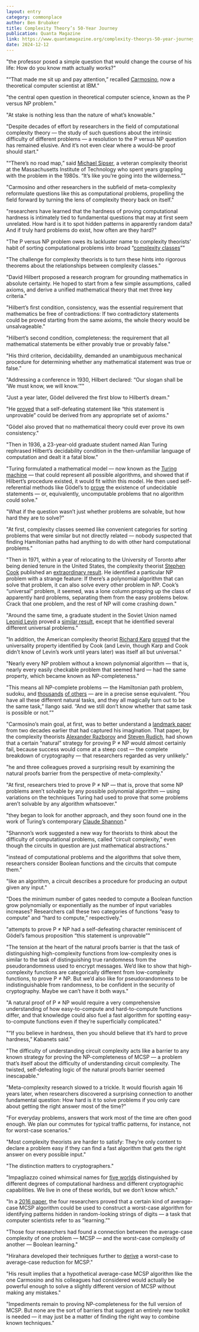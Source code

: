 ```yaml
---
layout: entry
category: commonplace
author: Ben Brubaker
title: Complexity Theory’s 50-Year Journey
publication: Quanta Magazine
link: https://www.quantamagazine.org/complexity-theorys-50-year-journey-to-the-limits-of-knowledge-20230817/
date: 2024-12-12
---
```


"the professor posed a simple question that would change the course of his life: How do you know math actually works?"

"“That made me sit up and pay attention,” recalled [Carmosino](https://marco.ntime.org/), now a theoretical computer scientist at IBM."

"the central open question in theoretical computer science, known as the P versus NP problem."

"At stake is nothing less than the nature of what’s knowable."

"Despite decades of effort by researchers in the field of computational complexity theory — the study of such questions about the intrinsic difficulty of different problems — a resolution to the P versus NP question has remained elusive. And it’s not even clear where a would-be proof should start."

"“There’s no road map,” said [Michael Sipser](https://math.mit.edu/~sipser/), a veteran complexity theorist at the Massachusetts Institute of Technology who spent years grappling with the problem in the 1980s. “It’s like you’re going into the wilderness.”"

"Carmosino and other researchers in the subfield of meta-complexity reformulate questions like this as computational problems, propelling the field forward by turning the lens of complexity theory back on itself."

"researchers have learned that the hardness of proving computational hardness is intimately tied to fundamental questions that may at first seem unrelated. How hard is it to spot hidden patterns in apparently random data? And if truly hard problems do exist, how often are they hard?"

"The P versus NP problem owes its lackluster name to complexity theorists’ habit of sorting computational problems into broad “[complexity classes](https://www.quantamagazine.org/a-short-guide-to-hard-problems-20180716/)”"

"The challenge for complexity theorists is to turn these hints into rigorous theorems about the relationships between complexity classes."

"David Hilbert proposed a research program for grounding mathematics in absolute certainty. He hoped to start from a few simple assumptions, called axioms, and derive a unified mathematical theory that met three key criteria."

"Hilbert’s first condition, consistency, was the essential requirement that mathematics be free of contradictions: If two contradictory statements could be proved starting from the same axioms, the whole theory would be unsalvageable."

"Hilbert’s second condition, completeness: the requirement that all mathematical statements be either provably true or provably false."

"His third criterion, decidability, demanded an unambiguous mechanical procedure for determining whether any mathematical statement was true or false."

"Addressing a conference in 1930, Hilbert declared: “Our slogan shall be ‘We must know, we will know.’”"

"Just a year later, Gödel delivered the first blow to Hilbert’s dream."

"He [proved](https://www.quantamagazine.org/how-godels-incompleteness-theorems-work-20200714/) that a self-defeating statement like “this statement is unprovable” could be derived from any appropriate set of axioms."

"Gödel also proved that no mathematical theory could ever prove its own consistency."

"Then in 1936, a 23-year-old graduate student named Alan Turing rephrased Hilbert’s decidability condition in the then-unfamiliar language of computation and dealt it a fatal blow."

"Turing formulated a mathematical model — now known as the [Turing machine](https://www.quantamagazine.org/alan-turings-most-important-machine-was-never-built-20230503/) — that could represent all possible algorithms, and showed that if Hilbert’s procedure existed, it would fit within this model. He then used self-referential methods like Gödel’s to [prove](https://londmathsoc.onlinelibrary.wiley.com/doi/abs/10.1112/plms/s2-42.1.230) the existence of undecidable statements — or, equivalently, uncomputable problems that no algorithm could solve."

"What if the question wasn’t just whether problems are solvable, but how hard they are to solve?"

"At first, complexity classes seemed like convenient categories for sorting problems that were similar but not directly related — nobody suspected that finding Hamiltonian paths had anything to do with other hard computational problems."

"Then in 1971, within a year of relocating to the University of Toronto after being denied tenure in the United States, the complexity theorist [Stephen Cook](http://www.cs.toronto.edu/~sacook/) published an [extraordinary result](https://dl.acm.org/doi/10.1145/800157.805047). He identified a particular NP problem with a strange feature: If there’s a polynomial algorithm that can solve that problem, it can also solve every other problem in NP. Cook’s “universal” problem, it seemed, was a lone column propping up the class of apparently hard problems, separating them from the easy problems below. Crack that one problem, and the rest of NP will come crashing down."

"Around the same time, a graduate student in the Soviet Union named [Leonid Levin](https://www.cs.bu.edu/fac/lnd/) proved a [similar result](https://www.mathnet.ru/php/archive.phtml?wshow=paper&jrnid=ppi&paperid=914&option_lang=eng), except that he identified several different universal problems."

"In addition, the American complexity theorist [Richard Karp](https://www2.eecs.berkeley.edu/Faculty/Homepages/karp.html) [proved](https://link.springer.com/chapter/10.1007/978-1-4684-2001-2_9) that the universality property identified by Cook (and Levin, though Karp and Cook didn’t know of Levin’s work until years later) was itself all but universal."

"Nearly every NP problem without a known polynomial algorithm — that is, nearly every easily checkable problem that seemed hard — had the same property, which became known as NP-completeness."

"This means all NP-complete problems — the Hamiltonian path problem, sudoku, and [thousands](https://www.quantamagazine.org/edit-distance-reveals-hard-computational-problems-20150929/) [of others](https://www.quantamagazine.org/computer-scientists-break-traveling-salesperson-record-20201008/) — are in a precise sense equivalent. “You have all these different natural tasks, and they all magically turn out to be the same task,” Ilango said. “And we still don’t know whether that same task is possible or not.”"

"Carmosino’s main goal, at first, was to better understand a [landmark paper](https://dl.acm.org/doi/10.1145/195058.195134) from two decades earlier that had captured his imagination. That paper, by the complexity theorists [Alexander Razborov](https://people.cs.uchicago.edu/~razborov/) and [Steven Rudich](https://csd.cmu.edu/people/faculty/steven-rudich), had shown that a certain “natural” strategy for proving P ≠ NP would almost certainly fail, because success would come at a steep cost — the complete breakdown of cryptography — that researchers regarded as very unlikely."

"he and three colleagues proved a surprising result by examining the natural proofs barrier from the perspective of meta-complexity."

"At first, researchers tried to prove P ≠ NP — that is, prove that some NP problems aren’t solvable by any possible polynomial algorithm — using variations on the techniques Turing had used to prove that some problems aren’t solvable by any algorithm whatsoever."

"they began to look for another approach, and they soon found one in the work of Turing’s contemporary [Claude Shannon](https://www.quantamagazine.org/how-claude-shannons-information-theory-invented-the-future-20201222/)."

"Shannon’s work suggested a new way for theorists to think about the difficulty of computational problems, called “circuit complexity,” even though the circuits in question are just mathematical abstractions."

"instead of computational problems and the algorithms that solve them, researchers consider Boolean functions and the circuits that compute them."

"like an algorithm, a circuit describes a procedure for producing an output given any input."

"Does the minimum number of gates needed to compute a Boolean function grow polynomially or exponentially as the number of input variables increases? Researchers call these two categories of functions “easy to compute” and “hard to compute,” respectively."

"attempts to prove P ≠ NP had a self-defeating character reminiscent of Gödel’s famous proposition “this statement is unprovable”"

"The tension at the heart of the natural proofs barrier is that the task of distinguishing high-complexity functions from low-complexity ones is similar to the task of distinguishing true randomness from the pseudorandomness used to encrypt messages. We’d like to show that high-complexity functions are categorically different from low-complexity functions, to prove P ≠ NP. But we’d also like for pseudorandomness to be indistinguishable from randomness, to be confident in the security of cryptography. Maybe we can’t have it both ways."

"A natural proof of P ≠ NP would require a very comprehensive understanding of how easy-to-compute and hard-to-compute functions differ, and that knowledge could also fuel a fast algorithm for spotting easy-to-compute functions even if they’re superficially complicated."

"“If you believe in hardness, then you should believe that it’s hard to prove hardness,” Kabanets said."

"The difficulty of understanding circuit complexity acts like a barrier to any known strategy for proving the NP-completeness of MCSP — a problem that’s itself about the difficulty of understanding circuit complexity. The twisted, self-defeating logic of the natural proofs barrier seemed inescapable."

"Meta-complexity research slowed to a trickle. It would flourish again 16 years later, when researchers discovered a surprising connection to another fundamental question: How hard is it to solve problems if you only care about getting the right answer most of the time?"

"For everyday problems, answers that work most of the time are often good enough. We plan our commutes for typical traffic patterns, for instance, not for worst-case scenarios."

"Most complexity theorists are harder to satisfy: They’re only content to declare a problem easy if they can find a fast algorithm that gets the right answer on every possible input."

"The distinction matters to cryptographers."

"Impagliazzo coined whimsical names for [five worlds](https://www.quantamagazine.org/which-computational-universe-do-we-live-in-20220418/) distinguished by different degrees of computational hardness and different cryptographic capabilities. We live in one of these worlds, but we don’t know which."

"In a [2016 paper](https://dl.acm.org/doi/10.5555/2982445.2982455), the four researchers proved that a certain kind of average-case MCSP algorithm could be used to construct a worst-case algorithm for identifying patterns hidden in random-looking strings of digits — a task that computer scientists refer to as “learning.”"

"Those four researchers had found a connection between the average-case complexity of one problem — MCSP — and the worst-case complexity of another — Boolean learning."

"Hirahara developed their techniques further to [derive](https://ieeexplore.ieee.org/document/8555110) a worst-case to average-case reduction for MCSP."

"His result implies that a hypothetical average-case MCSP algorithm like the one Carmosino and his colleagues had considered would actually be powerful enough to solve a slightly different version of MCSP without making any mistakes."

"Impediments remain to proving NP-completeness for the full version of MCSP. But none are the sort of barriers that suggest an entirely new toolkit is needed — it may just be a matter of finding the right way to combine known techniques."
